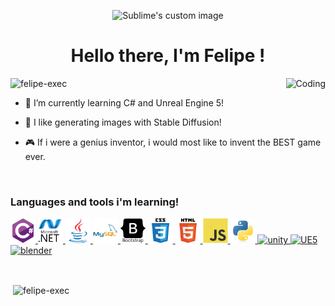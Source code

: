 <p align="center">
  <img src="https://camo.githubusercontent.com/efbe895b87ee5a3d899925c2329dd2efa2e10e188674ecb8de9a4283ed2c4580/68747470733a2f2f692e696d6775722e636f6d2f636b6c627271512e676966" width="500" alt="Sublime's custom image"/>
</p>

<h1 align="center">Hello there, I'm Felipe !</h1>
<img align="right" alt="Coding" src="https://ouch-cdn2.icons8.com/A_EmgOudijOYaZgBkex6i2uICY5OdQ7dtaSofDwnyP0/rs:fit:256:256/czM6Ly9pY29uczgu/b3VjaC1wcm9kLmFz/c2V0cy9zdmcvMjI2/L2ZhYzdlMTJiLTc0/ZDYtNDU1Ni04MjE4/LWE3MWIyNTJkNTc4/MC5zdmc.png">

<p align="left"> <img src="https://komarev.com/ghpvc/?username=felipe-exec&label=Profile%20views&color=0e75b6&style=flat" alt="felipe-exec" /> </p>

- 🌱 I’m currently learning C# and Unreal Engine 5!

- 🤖 I like generating images with Stable Diffusion!

- 🎮 If i were a genius inventor, i would most like to invent the BEST game ever.

<p align="left">
</p>
<br>
<h3 align="left">Languages and tools i'm learning!</h3>
<p align="left">
  <a href="https://www.w3schools.com/cs/" target="_blank" rel="noreferrer">
    <img src="https://raw.githubusercontent.com/devicons/devicon/master/icons/csharp/csharp-original.svg" alt="csharp" width="40" height="40"/>
  </a>
  <a href="https://dotnet.microsoft.com/" target="_blank" rel="noreferrer">
    <img src="https://raw.githubusercontent.com/devicons/devicon/master/icons/dot-net/dot-net-original-wordmark.svg" alt="dotnet" width="40" height="40"/>
  </a>
  <a href="https://www.java.com" target="_blank" rel="noreferrer">
    <img src="https://raw.githubusercontent.com/devicons/devicon/master/icons/java/java-original.svg" alt="java" width="40" height="40"/>
  </a>
  <a href="https://www.mysql.com/" target="_blank" rel="noreferrer">
    <img src="https://raw.githubusercontent.com/devicons/devicon/master/icons/mysql/mysql-original-wordmark.svg" alt="mysql" width="40" height="40"/>
  </a>
  <a href="https://getbootstrap.com" target="_blank" rel="noreferrer">
    <img src="https://raw.githubusercontent.com/devicons/devicon/master/icons/bootstrap/bootstrap-plain-wordmark.svg" alt="bootstrap" width="40" height="40"/>
  </a>
  <a href="https://www.w3schools.com/css/" target="_blank" rel="noreferrer">
    <img src="https://raw.githubusercontent.com/devicons/devicon/master/icons/css3/css3-original-wordmark.svg" alt="css3" width="40" height="40"/>
  </a>
    <a href="https://www.w3.org/html/" target="_blank" rel="noreferrer">
    <img src="https://raw.githubusercontent.com/devicons/devicon/master/icons/html5/html5-original-wordmark.svg" alt="html5" width="40" height="40"/>
  </a>
    <a href="https://developer.mozilla.org/en-US/docs/Web/JavaScript" target="_blank" rel="noreferrer">
    <img src="https://raw.githubusercontent.com/devicons/devicon/master/icons/javascript/javascript-original.svg" alt="javascript" width="40" height="40"/>
  </a>
  <a href="https://www.python.org" target="_blank" rel="noreferrer">
    <img src="https://raw.githubusercontent.com/devicons/devicon/master/icons/python/python-original.svg" alt="python" width="40" height="40"/>
  </a>
  <a href="https://unity.com/" target="_blank" rel="noreferrer">
    <img src="https://www.vectorlogo.zone/logos/unity3d/unity3d-icon.svg" alt="unity" width="40" height="40"/>
  </a>
  <a href="https://www.unrealengine.com/en-US/unreal-engine-5" target="_blank" rel="noreferrer">
    <img src="https://cdn2.unrealengine.com/ue-logo-stacked-unreal-engine-w-677x545-fac11de0943f.png" alt="UE5" width="50" height="40"/>
  </a>
  <a href="https://www.blender.org" target="_blank" rel="noreferrer">
    <img src="https://upload.wikimedia.org/wikipedia/commons/thumb/0/0c/Blender_logo_no_text.svg/2503px-Blender_logo_no_text.svg.png" alt="blender" width="50" height="40"/>
  </a>
</p>

<br>

<p>&nbsp;<img align="center" src="https://github-readme-stats.vercel.app/api?username=felipe-exec&show_icons=true&locale=en" alt="felipe-exec" /></p>
